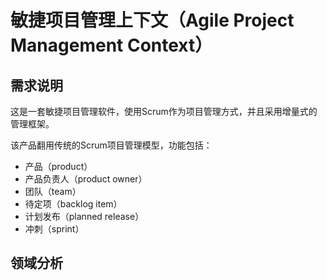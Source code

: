 敏捷项目管理上下文（Agile Project Management Context）
=================================================

需求说明
------------

这是一套敏捷项目管理软件，使用Scrum作为项目管理方式，并且采用增量式的管理框架。

该产品翻用传统的Scrum项目管理模型，功能包括：

- 产品（product）
- 产品负责人（product owner）
- 团队（team）
- 待定项（backlog item）
- 计划发布（planned release）
- 冲刺（sprint）

领域分析
------------